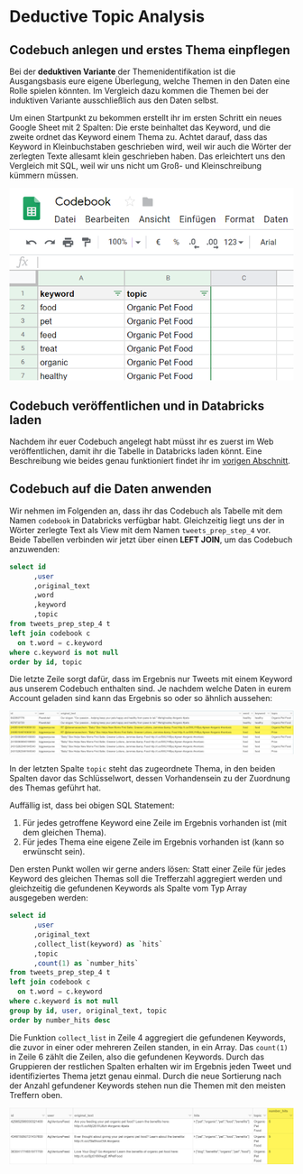 # Deductive Topic Analysis

## Codebuch anlegen und erstes Thema einpflegen

Bei der **deduktiven Variante** der Themenidentifikation ist die Ausgangsbasis eure eigene Überlegung, welche Themen in den Daten eine Rolle spielen könnten. Im Vergleich dazu kommen die Themen bei der induktiven Variante ausschließlich aus den Daten selbst.

Um einen Startpunkt zu bekommen erstellt ihr im ersten Schritt ein neues Google Sheet mit 2 Spalten: Die erste beinhaltet das Keyword, und die zweite ordnet das Keyword einem Thema zu. Achtet darauf, dass das Keyword in Kleinbuchstaben geschrieben wird, weil wir auch die Wörter der zerlegten Texte allesamt klein geschrieben haben. Das erleichtert uns den Vergleich mit SQL, weil wir uns nicht um Groß- und Kleinschreibung kümmern müssen.

![So k&#xF6;nnte eine Codebuch in Google Sheets initial aussehen.](../../../../.gitbook/assets/image%20%284%29.png)

## Codebuch veröffentlichen und in Databricks laden

Nachdem ihr euer Codebuch angelegt habt müsst ihr es zuerst im Web veröffentlichen, damit ihr die Tabelle in Databricks laden könnt. Eine Beschreibung wie beides genau funktioniert findet ihr im [vorigen Abschnitt](mapping-tables-with-sql.md#tabellen-ueber-google-sheets-pflegen-und-laden).

## Codebuch auf die Daten anwenden

Wir nehmen im Folgenden an, dass ihr das Codebuch als Tabelle mit dem Namen `codebook` in Databricks verfügbar habt. Gleichzeitig liegt uns der in Wörter zerlegte Text als View mit dem Namen `tweets_prep_step_4` vor. Beide Tabellen verbinden wir jetzt über einen **LEFT JOIN**, um das Codebuch anzuwenden:

```sql
select id
      ,user
      ,original_text
      ,word
      ,keyword    
      ,topic
from tweets_prep_step_4 t
left join codebook c
  on t.word = c.keyword
where c.keyword is not null
order by id, topic
```

Die letzte Zeile sorgt dafür, dass im Ergebnis nur Tweets mit einem Keyword aus unserem Codebuch enthalten sind. Je nachdem welche Daten in eurem Account geladen sind kann das Ergebnis so oder so ähnlich aussehen:

![](../../../../.gitbook/assets/image%20%2845%29.png)

In der letzten Spalte `topic` steht das zugeordnete Thema, in den beiden Spalten davor das Schlüsselwort, dessen Vorhandensein zu der Zuordnung des Themas geführt hat.

Auffällig ist, dass bei obigen SQL Statement:

1. Für jedes getroffene Keyword eine Zeile im Ergebnis vorhanden ist \(mit dem gleichen Thema\).
2. Für jedes Thema eine eigene Zeile im Ergebnis vorhanden ist \(kann so erwünscht sein\).

Den ersten Punkt wollen wir gerne anders lösen: Statt einer Zeile für jedes Keyword des gleichen Themas soll die Trefferzahl aggregiert werden und gleichzeitig die gefundenen Keywords als Spalte vom Typ Array ausgegeben werden:

```sql
select id
      ,user
      ,original_text
      ,collect_list(keyword) as `hits`
      ,topic
      ,count(1) as `number_hits`
from tweets_prep_step_4 t
left join codebook c
  on t.word = c.keyword
where c.keyword is not null
group by id, user, original_text, topic
order by number_hits desc
```

Die Funktion `collect_list` in Zeile 4 aggregiert die gefundenen Keywords, die zuvor in einer oder mehreren Zeilen standen, in ein Array. Das `count(1)` in Zeile 6 zählt die Zeilen, also die gefundenen Keywords. Durch das Gruppieren der restlichen Spalten erhalten wir im Ergebnis jeden Tweet und identifiziertes Thema jetzt genau einmal. Durch die neue Sortierung nach der Anzahl gefundener Keywords stehen nun die Themen mit den meisten Treffern oben.

![](../../../../.gitbook/assets/image%20%2829%29.png)

